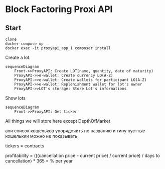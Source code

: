 # Block Factoring Proxi API

## Start

    clone
    docker-compose up
    docker exec -it proxyapi_app_1 composer install
Create a lot.
```mermaid
sequenceDiagram
    Front->>ProxyAPI: Create LOT(name, quantity, date of maturity)
    ProxyAPI->>e-wallet: Create currency LO(A-Z)
    ProxyAPI->>e-wallet: Create wallets for participant LO(A-Z)
    ProxyAPI->>e-wallet: Replenishment wallet for lot's owner
    ProxyAPI->>LOT's storage: Store Lot's informations
```
Show lots
```mermaid
sequenceDiagram
    Front->>ProxyAPI: Get ticker
```

All things we will store here except DepthOfMarket

апи список кошельков упорядочить по названию и типу
пусттые кошелькии можно не показывать

tickers = contracts

profitability = (((cancellation price - current price) / current price) / days to cancellation) * 365   = % per year
